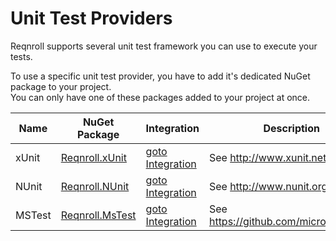 # Unit Test Providers

Reqnroll supports several unit test framework you can use to execute your tests.  

To use a specific unit test provider, you have to add it's dedicated NuGet package to your project.  
You can only have one of these packages added to your project at once.

| Name | NuGet Package | Integration | Description |
| -----|---------------|-------------|-------------|
| xUnit | [Reqnroll.xUnit](https://www.nuget.org/packages/Reqnroll.xUnit/) | [goto Integration](../Integrations/xUnit.html) | See <http://www.xunit.net> |
| NUnit | [Reqnroll.NUnit](https://www.nuget.org/packages/Reqnroll.NUnit/) | [goto Integration](../Integrations/NUnit.html) | See <http://www.nunit.org> |
| MSTest | [Reqnroll.MsTest](https://www.nuget.org/packages/Reqnroll.MsTest/) | [goto Integration](../Integrations/MsTest.html) | See <https://github.com/microsoft/testfx>|
